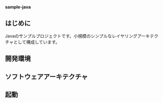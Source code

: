 **sample-java**

## はじめに
Javaのサンプルプロジェクトです。小規模のシンプルなレイヤリングアーキテクチャとして構成しています。

## 開発環境

## ソフトウェアアーキテクチャ

## 起動
